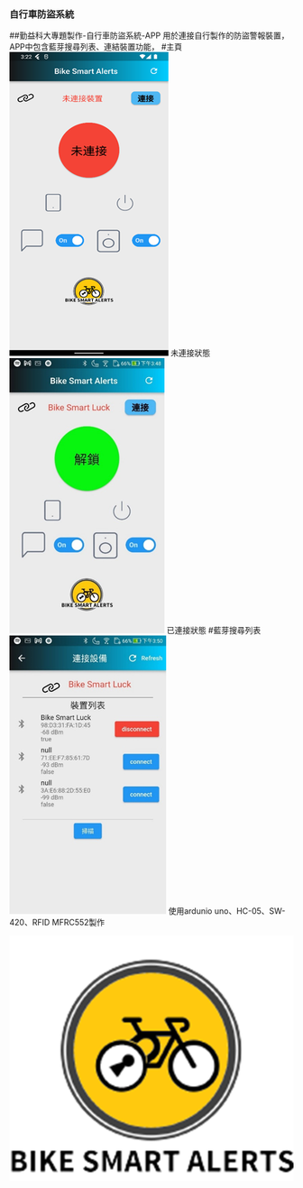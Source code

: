 ### 自行車防盜系統
##勤益科大專題製作-自行車防盜系統-APP
用於連接自行製作的防盜警報裝置，
APP中包含藍芽搜尋列表、連結裝置功能，
#主頁
![alt text](/assets/image-1.png)
        未連接狀態
![alt text](/assets/image-2.png)
        已連接狀態
#藍芽搜尋列表
![alt text](/assets/image-3.png)
使用ardunio uno、HC-05、SW-420、RFID MFRC552製作

![alt text](/assets/image.png)
